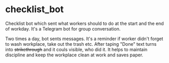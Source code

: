 # checklist_bot
Checklist bot which sent what workers should to do at the start and the end of workday. It's a Telegram bot for group conversation.

Two times a day, bot sents messages. It's a reminder if worker didn't forget to wash workplace, take out the trash etc.
After taping "Done" text turns into ~~strikethrough~~ and it couls visible, who did it. 
It helps to maintain discipline and keep the workplace clean at work and saves paper.
